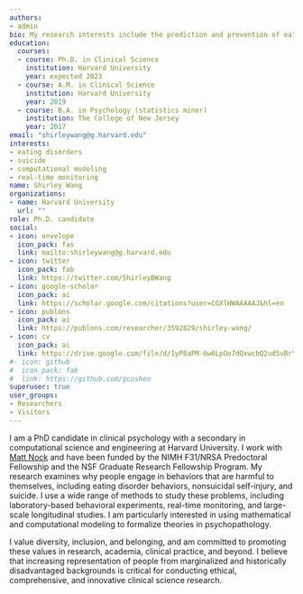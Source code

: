 ```yaml
---
authors:
- admin
bio: My research interests include the prediction and prevention of eating disorders, self-injury, and suicide.
education:
  courses:
  - course: Ph.D. in Clinical Science
    institution: Harvard University
    year: expected 2023
  - course: A.M. in Clinical Science
    institution: Harvard University
    year: 2019
  - course: B.A. in Psychology (statistics minor)
    institution: The College of New Jersey
    year: 2017
email: "shirleywang@g.harvard.edu"
interests:
- eating disorders
- suicide
- computational modeling
- real-time monitoring
name: Shirley Wang
organizations:
- name: Harvard University
  url: ""
role: Ph.D. candidate
social:
- icon: envelope
  icon_pack: fas
  link: mailto:shirleywang@g.harvard.edu
- icon: twitter
  icon_pack: fab
  link: https://twitter.com/ShirleyBWang
- icon: google-scholar
  icon_pack: ai
  link: https://scholar.google.com/citations?user=CGXlWWAAAAAJ&hl=en
- icon: publons
  icon_pack: ai
  link: https://publons.com/researcher/3592829/shirley-wang/
- icon: cv
  icon_pack: ai
  link: https://drive.google.com/file/d/1yP8aPM-6w6LpOo7dQxwcbQ2ud5vBrYB0/view?usp=sharing
#- icon: github
#  icon_pack: fab
#  link: https://github.com/gcushen
superuser: true
user_groups:
- Researchers
- Visitors
---
```


I am a PhD candidate in clinical psychology with a secondary in computational science and engineering at Harvard University. I work with [Matt Nock](https://nocklab.fas.harvard.edu/people/matthew-k-nock-phd) and have been funded by the NIMH F31/NRSA Predoctoral Fellowship and the NSF Graduate Research Fellowship Program. My research examines why people engage in behaviors that are harmful to themselves, including eating disorder behaviors, nonsuicidal self-injury, and suicide. I use a wide range of methods to study these problems, including laboratory-based behavioral experiments, real-time monitoring, and large-scale longitudinal studies. I am particularly interested in using mathematical and computational modeling to formalize theories in psychopathology.

I value diversity, inclusion, and belonging, and am committed to promoting these values in research, academia, clinical practice, and beyond. I believe that increasing representation of people from marginalized and historically disadvantaged backgrounds is critical for conducting ethical, comprehensive, and innovative clinical science research.
